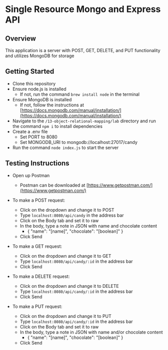 # Single Resource Mongo and Express API

## Overview
This application is a server with POST, GET, DELETE, and PUT functionality and utilizes MongoDB for storage

## Getting Started
- Clone this repository
- Ensure node.js is installed
    - If not, run the command `brew install node` in the terminal
- Ensure MongoDB is installed
    - If not, follow the instructions at [https://docs.mongodb.com/manual/installation/](https://docs.mongodb.com/manual/installation/)
- Navigate to the `/13-object-relational-mapping/lab` directory and run the command `npm i` to install dependencies
- Create a .env file
    - Set PORT to 8080
    - Set MONGODB_URI to mongodb://localhost:27017/candy
- Run the command `node index.js` to start the server

## Testing Instructions
- Open up Postman
    - Postman can be downloaded at [https://www.getpostman.com/](https://www.getpostman.com/)

- To make a POST request:
    - Click on the dropdown and change it to POST
    - Type `localhost:8080/api/candy` in the address bar
    - Click on the Body tab and set it to raw
    - In the body, type a note in JSON with name and chocolate content
        - { "name": "[name]", "chocolate": "[boolean]" }
    - Click Send

- To make a GET request:
    - Click on the dropdown and change it to GET
    - Type `localhost:8080/api/candy/:id` in the address bar
    - Click Send
    
- To make a DELETE request:
    - Click on the dropdown and change it to DELETE
    - Type `localhost:8080/api/candy/:id` in the address bar
    - Click Send

- To make a PUT request:
    - Click on the dropdown and change it to PUT
    - Type `localhost:8080/api/candy/:id` in the address bar
    - Click on the Body tab and set it to raw
    - In the body, type a note in JSON with name and/or chocolate content
        - { "name": "[name]", "chocolate": "[boolean]" }
    - Click Send